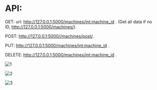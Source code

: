 # API:
GET: url: http://127.0.0.1:5000/machines/<int:machine_id> .
(Get all data if no ID, http://127.0.0.1:5000/machines/).

POST: http://127.0.0.1:5000//machines/post/.

PUT: http://127.0.0.1:5000/machines/<int:machine_id> .

DELETE: http://127.0.0.1:5000/machines/<int:machine_id> .

![1](https://user-images.githubusercontent.com/80114925/198859127-cdb80a3b-bd29-4ebc-8461-a60610c2daad.png)
    
![2](https://user-images.githubusercontent.com/80114925/198859140-1967aff6-afb5-42c4-9d30-cf017292a9bc.png)

![3](https://user-images.githubusercontent.com/80114925/198859143-e2600eec-c869-4061-833e-0d468bc5a3bb.png)
